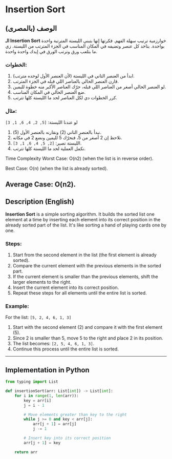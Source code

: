 # Insertion Sort

## الوصف (بالمصرى)

**الـ Insertion Sort** خوارزمية ترتيب سهلة الفهم. فكرتها إنها بتبني الليستة المترتبة واحدة بواحدة. بتاخد كل عنصر وتضيفه في المكان المناسب في الجزء المترتب من الليستة. زي ما بتلعب ورق وترتب الورق في إيدك واحدة واحدة.

### الخطوات:

1. ابدأ من العنصر التاني في الليستة (لأن العنصر الأول لوحده مترتب).
2. قارن العنصر الحالي بالعناصر اللي قبله في الجزء المترتب.
3. لو العنصر الحالي أصغر من العناصر اللي قبله، حرّك العناصر الأكبر منه خطوة لليمين.
4. ضع العنصر الحالي في المكان المناسب.
5. كرر الخطوات دي لكل العناصر لحد ما الليستة كلها تترتب.

### مثال:

لو عندنا الليستة: `[5, 2, 4, 6, 1, 3]`

1. نبدأ بالعنصر التاني (2) ونقارنه بالعنصر الأول (5).
2. نلاحظ إن 2 أصغر من 5، فنحرّك 5 لليمين ونضع 2 في مكانه.
3. الليستة تصير: `[2, 5, 4, 6, 1, 3]`.
4. نكمل العملية لحد ما الليستة كلها تترتب.

Time Complexity
Worst Case:
O(n2) (when the list is in reverse order).

Best Case:
O(n) (when the list is already sorted).

Average Case:
O(n2).
---

## Description (English)

**Insertion Sort** is a simple sorting algorithm. It builds the sorted list one element at a time by inserting each element into its correct position in the already sorted part of the list. It's like sorting a hand of playing cards one by one.

### Steps:

1. Start from the second element in the list (the first element is already sorted).
2. Compare the current element with the previous elements in the sorted part.
3. If the current element is smaller than the previous elements, shift the larger elements to the right.
4. Insert the current element into its correct position.
5. Repeat these steps for all elements until the entire list is sorted.

### Example:

For the list: `[5, 2, 4, 6, 1, 3]`

1. Start with the second element (2) and compare it with the first element (5).
2. Since 2 is smaller than 5, move 5 to the right and place 2 in its position.
3. The list becomes: `[2, 5, 4, 6, 1, 3]`.
4. Continue this process until the entire list is sorted.

---

## Implementation in Python

```python
from typing import List

def insertionSort(arr: List[int]) -> List[int]:
    for i in range(1, len(arr)):
        key = arr[i]
        j = i - 1

        # Move elements greater than key to the right
        while j >= 0 and key < arr[j]:
            arr[j + 1] = arr[j]
            j -= 1

        # Insert key into its correct position
        arr[j + 1] = key

    return arr
```
